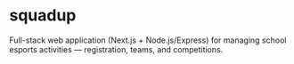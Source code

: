 # squadup
Full-stack web application (Next.js + Node.js/Express) for managing school esports activities — registration, teams, and competitions.

